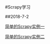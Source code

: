 #Scrapy学习

##2018-7-2

[简单的Scrapy实例一](https://www.cnblogs.com/xinyangsdut/p/7628770.html "Pyton爬虫")

[简单的Scrapy实例二](http://www.cnblogs.com/xinyangsdut/p/7631163.html)